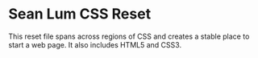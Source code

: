 # Sean Lum  CSS Reset

This reset file spans across regions of CSS and creates a stable place to start a
web page. It also includes HTML5 and CSS3.